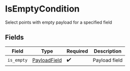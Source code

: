 # IsEmptyCondition

Select points with empty payload for a specified field


## Fields

| Field                                               | Type                                                | Required                                            | Description                                         |
| --------------------------------------------------- | --------------------------------------------------- | --------------------------------------------------- | --------------------------------------------------- |
| `is_empty`                                          | [PayloadField](../../models/shared/payloadfield.md) | :heavy_check_mark:                                  | Payload field                                       |